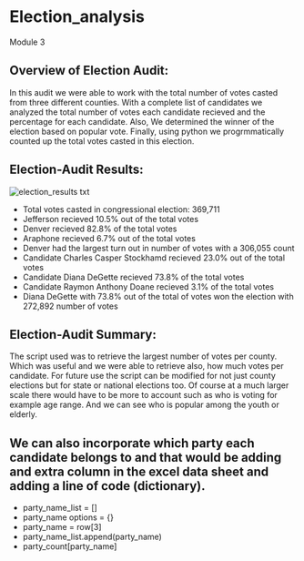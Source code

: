 # Election_analysis
Module 3
## Overview of Election Audit: 
In this audit we were able to work with the total number of votes casted from three different counties. With a complete list of candidates we analyzed the total number of votes each candidate recieved and the percentage for each candidate. Also, We determined the winner of the election based on popular vote. Finally, using python we progrmmatically counted up the total votes casted in this election. 
## Election-Audit Results: 
![election_results txt](https://user-images.githubusercontent.com/92067596/156948737-d92294df-b4f7-4936-a575-1d9c44a23ae0.png)
- Total votes casted in congressional election: 369,711
- Jefferson recieved 10.5% out of the total votes 
- Denver recieved 82.8% of the total votes 
- Araphone recieved 6.7% out of the total votes
- Denver had the largest turn out in number of votes with a 306,055 count
- Candidate Charles Casper Stockhamd recieved 23.0% out of the total votes 
- Candidate Diana DeGette recieved 73.8% of the total votes 
- Candidate Raymon Anthony Doane recieved 3.1% of the total votes
- Diana DeGette with 73.8% out of the total of votes won the election with 272,892 number of votes
## Election-Audit Summary: 
The script used was to retrieve the largest number of votes per county. Which was useful and we were able to retrieve also, how much votes per candidate.
For future use the script can be modified for not just county elections but for state or national elections too. Of course at a much larger scale there would have to be more to account such as who is voting for example age range. And we can see who is popular among the youth or elderly. 

## We can also incorporate which party each candidate belongs to and that would be adding and extra column in the excel data sheet and adding a line of code (dictionary). 
- party_name_list = []
- party_name options = {}
- party_name = row[3]
- party_name_list.append(party_name)
- party_count[party_name]
